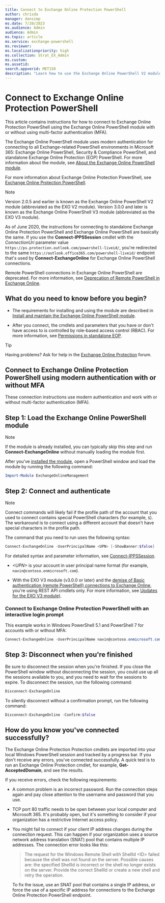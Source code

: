 ```yaml
---
title: Connect to Exchange Online Protection PowerShell
author: chrisda
manager: dansimp
ms.date: 7/20/2023
ms.audience: Admin
audience: Admin
ms.topic: article
ms.service: exchange-powershell
ms.reviewer:
ms.localizationpriority: high
ms.collection: Strat_EX_Admin
ms.custom:
ms.assetid:
search.appverid: MET150
description: "Learn how to use the Exchange Online PowerShell V2 module or V3 module to connect to standalone Exchange Online Protection PowerShell with modern authentication and/or multi-factor authentication (MFA)."
---
```


# Connect to Exchange Online Protection PowerShell

This article contains instructions for how to connect to Exchange Online Protection PowerShell using the Exchange Online PowerShell module with or without using multi-factor authentication (MFA).

The Exchange Online PowerShell module uses modern authentication for connecting to all Exchange-related PowerShell environments in Microsoft 365: Exchange Online PowerShell, Security & Compliance PowerShell, and standalone Exchange Online Protection (EOP) PowerShell. For more information about the module, see [About the Exchange Online PowerShell module](exchange-online-powershell-v2.md).

For more information about Exchange Online Protection PowerShell, see [Exchange Online Protection PowerShell](exchange-online-protection-powershell.md).

> [!NOTE]
> Version 2.0.5 and earlier is known as the Exchange Online PowerShell V2 module (abbreviated as the EXO V2 module). Version 3.0.0 and later is known as the Exchange Online PowerShell V3 module (abbreviated as the EXO V3 module).
>
> As of June 2020, the instructions for connecting to standalone Exchange Online Protection PowerShell and Exchange Online PowerShell are basically the same. If you use the **Connect-IPPSSession** cmdlet with the _ConnectionUri_ parameter value `https://ps.protection.outlook.com/powershell-liveid/`, you're redirected to the same `https://outlook.office365.com/powershell-liveid/` endpoint that's used by **Connect-ExchangeOnline** for Exchange Online PowerShell connections.
>
> Remote PowerShell connections in Exchange Online PowerShell are deprecated. For more information, see [Deprecation of Remote PowerShell in Exchange Online](https://techcommunity.microsoft.com/t5/exchange-team-blog/deprecation-of-remote-powershell-in-exchange-online-re-enabling/ba-p/3779692).

## What do you need to know before you begin?

- The requirements for installing and using the module are described in [Install and maintain the Exchange Online PowerShell module](exchange-online-powershell-v2.md#install-and-maintain-the-exchange-online-powershell-module).

- After you connect, the cmdlets and parameters that you have or don't have access to is controlled by role-based access control (RBAC). For more information, see [Permissions in standalone EOP](/exchange/standalone-eop/manage-admin-role-group-permissions-in-eop).

> [!TIP]
> Having problems? Ask for help in the [Exchange Online Protection](https://go.microsoft.com/fwlink/p/?linkId=285351) forum.

## Connect to Exchange Online Protection PowerShell using modern authentication with or without MFA

These connection instructions use modern authentication and work with or without multi-factor authentication (MFA).

## Step 1: Load the Exchange Online PowerShell module

> [!NOTE]
> If the module is already installed, you can typically skip this step and run **Connect-ExchangeOnline** without manually loading the module first.

After you've [installed the module](exchange-online-powershell-v2.md#install-and-maintain-the-exchange-online-powershell-module), open a PowerShell window and load the module by running the following command:

```powershell
Import-Module ExchangeOnlineManagement
```

## Step 2: Connect and authenticate

> [!NOTE]
> Connect commands will likely fail if the profile path of the account that you used to connect contains special PowerShell characters (for example, `$`). The workaround is to connect using a different account that doesn't have special characters in the profile path.

The command that you need to run uses the following syntax:

```powershell
Connect-ExchangeOnline -UserPrincipalName <UPN> [-ShowBanner:$false]
```

For detailed syntax and parameter information, see [Connect-IPPSSession](/powershell/module/exchange/connect-ippssession).

- _\<UPN\>_ is your account in user principal name format (for example, `navin@contoso.onmicrosoft.com`).

- With the EXO V3 module (v3.0.0 or later) and the [demise of Basic authentication (remote PowerShell) connections to Exchange Online]((https://techcommunity.microsoft.com/t5/exchange-team-blog/deprecation-of-remote-powershell-rps-protocol-in-security-and/ba-p/3815432)), you're using REST API cmdlets only. For more information, see [Updates for the EXO V3 module)](exchange-online-powershell-v2.md#updates-for-the-exo-v3-module).

### Connect to Exchange Online Protection PowerShell with an interactive login prompt

This example works in Windows PowerShell 5.1 and PowerShell 7 for accounts with or without MFA:

```powershell
Connect-ExchangeOnline -UserPrincipalName navin@contoso.onmicrosoft.com
```

## Step 3: Disconnect when you're finished

Be sure to disconnect the session when you're finished. If you close the PowerShell window without disconnecting the session, you could use up all the sessions available to you, and you need to wait for the sessions to expire. To disconnect the session, run the following command:

```powershell
Disconnect-ExchangeOnline
```

To silently disconnect without a confirmation prompt, run the following command:

```powershell
Disconnect-ExchangeOnline -Confirm:$false
```

## How do you know you've connected successfully?

The Exchange Online Protection Protection cmdlets are imported into your local Windows PowerShell session and tracked by a progress bar. If you don't receive any errors, you've connected successfully. A quick test is to run an Exchange Online Protection cmdlet, for example, **Get-AcceptedDomain**, and see the results.

If you receive errors, check the following requirements:

- A common problem is an incorrect password. Run the connection steps again and pay close attention to the username and password that you use.

- TCP port 80 traffic needs to be open between your local computer and Microsoft 365. It's probably open, but it's something to consider if your organization has a restrictive Internet access policy.

- You might fail to connect if your client IP address changes during the connection request. This can happen if your organization uses a source network address translation (SNAT) pool that contains multiple IP addresses. The connection error looks like this:

  > The request for the Windows Remote Shell with ShellId \<ID\> failed because the shell was not found on the server. Possible causes are: the specified ShellId is incorrect or the shell no longer exists on the server. Provide the correct ShellId or create a new shell and retry the operation.

  To fix the issue, use an SNAT pool that contains a single IP address, or force the use of a specific IP address for connections to the Exchange Online Protection PowerShell endpoint.
